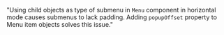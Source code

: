 "Using child objects as type of submenu in `Menu` component in horizontal mode causes submenus to lack padding. Adding `popupOffset` property to Menu item objects solves this issue."
